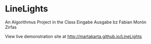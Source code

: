 # LineLights
An Algorithmus Project in the Class Eingabe Ausgabe bz Fabian Morón Zirfas

View live demonstration site at http://martakarta.github.io/LineLights
